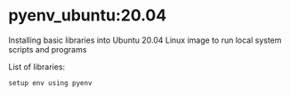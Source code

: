 # pyenv_ubuntu:20.04

Installing basic libraries into Ubuntu 20.04 Linux image to run local system scripts and programs

List of libraries:

    setup env using pyenv
